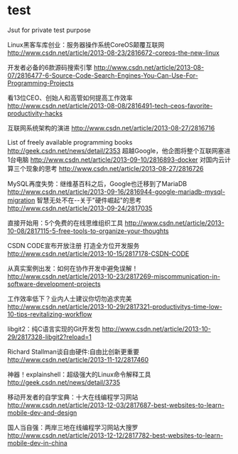 test
====

Jsut for private test purpose

Linux黑客车库创业：服务器操作系统CoreOS颠覆互联网
http://www.csdn.net/article/2013-08-23/2816672-coreos-the-new-linux

开发者必备的6款源码搜索引擎
http://www.csdn.net/article/2013-08-07/2816477-6-Source-Code-Search-Engines-You-Can-Use-For-Programming-Projects

看13位CEO、创始人和高管如何提高工作效率
http://www.csdn.net/article/2013-08-08/2816491-tech-ceos-favorite-productivity-hacks

互联网系统架构的演进
http://www.csdn.net/article/2013-08-27/2816716

List of freely available programming books
http://geek.csdn.net/news/detail/2353
超越Google，他企图将整个互联网塞进1台电脑
http://www.csdn.net/article/2013-09-10/2816893-docker
对国内云计算三个现象的思考
http://www.csdn.net/article/2013-08-27/2816726

MySQL再度失势：继维基百科之后，Google也迁移到了MariaDB
http://www.csdn.net/article/2013-09-16/2816944-google-mariadb-mysql-migration
智慧无处不在--关于"硬件崛起"的思考
http://www.csdn.net/article/2013-09-24/2817035

直接开始用：5个免费的在线思维组织工具
http://www.csdn.net/article/2013-10-08/2817115-5-free-tools-to-organize-your-thoughts

CSDN CODE宣布开放注册 打造全方位开发服务
http://www.csdn.net/article/2013-10-15/2817178-CSDN-CODE

从真实案例出发：如何在协作开发中避免误解！
http://www.csdn.net/article/2013-10-23/2817269-miscommunication-in-software-development-projects

工作效率低下？业内人士建议你切勿追求完美
http://www.csdn.net/article/2013-10-29/2817321-productivitys-time-low-10-tips-revitalizing-workflow

libgit2：纯C语言实现的Git开发包
http://www.csdn.net/article/2013-10-29/2817328-libgit2?reload=1

Richard Stallman谈自由硬件:自由比创新更重要
http://www.csdn.net/article/2013-11-12/2817460

神器！explainshell：超级强大的Linux命令解释工具
http://geek.csdn.net/news/detail/3735

移动开发者的自学宝典：十大在线编程学习网站
http://www.csdn.net/article/2013-12-03/2817687-best-websites-to-learn-mobile-dev-and-design

国人当自强：两岸三地在线编程学习网站大搜罗
http://www.csdn.net/article/2013-12-12/2817782-best-websites-to-learn-mobile-dev-in-china
